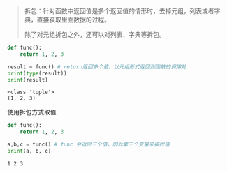 > 拆包：针对函数中返回值是多个返回值的情形时，去掉元组，列表或者字典，直接获取里面数据的过程。
>
> 除了对元组拆包之外，还可以对列表、字典等拆包。

```python
def func():
    return 1, 2, 3

result = func() # return返回多个值，以元组形式返回到函数的调用处
print(type(result))
print(result)
```

	<class 'tuple'>
	(1, 2, 3)
使用拆包方式取值

```python
def func():
    return 1, 2, 3

a,b,c = func() # func 会返回三个值，因此拿三个变量来接收值
print(a, b, c)
```

	1 2 3